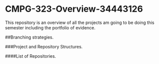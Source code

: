 # CMPG-323-Overview-34443126
This repository is an overview of all the projects am going to be doing this semester including the portfolio of evidence.

##Branching strategies.

###Project and Repository Structures.

####List of Repositories.

